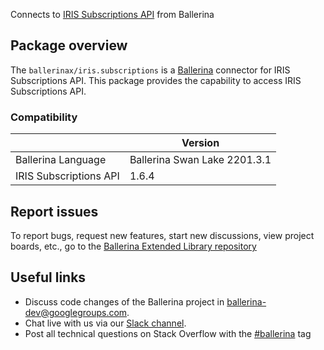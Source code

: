 Connects to [IRIS Subscriptions API](https://www.iriscrm.com/api) from Ballerina

## Package overview
The `ballerinax/iris.subscriptions` is a [Ballerina](https://ballerina.io/) connector for IRIS Subscriptions API.
This package provides the capability to access IRIS Subscriptions API.

### Compatibility
|                               | Version                         |
|-------------------------------|---------------------------------|
| Ballerina Language            | Ballerina Swan Lake 2201.3.1      | 
| IRIS Subscriptions API        | 1.6.4                           |

## Report issues
To report bugs, request new features, start new discussions, view project boards, etc., go to the [Ballerina Extended Library repository](https://github.com/ballerina-platform/ballerina-extended-library)

## Useful links
- Discuss code changes of the Ballerina project in [ballerina-dev@googlegroups.com](mailto:ballerina-dev@googlegroups.com).
- Chat live with us via our [Slack channel](https://ballerina.io/community/slack/).
- Post all technical questions on Stack Overflow with the [#ballerina](https://stackoverflow.com/questions/tagged/ballerina) tag
